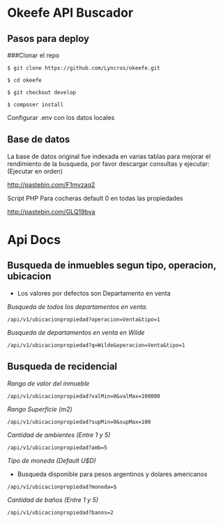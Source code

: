 # Okeefe API Buscador

## Pasos para deploy

###Clonar el repo

`$ git clone https://github.com/Lyncros/okeefe.git`

`$ cd okeefe`

`$ git checkout develop`

`$ composer install`

Configurar .env con los datos locales

## Base de datos

La base de datos original fue indexada en varias tablas para mejorar el rendimiento de la busqueda,
por favor descargar consultas y ejecutar: (Ejecutar en orden)

http://pastebin.com/F1mvzaq2

Script PHP Para cocheras default 0 en todas las propiedades

http://pastebin.com/GLQ19bva

# Api Docs

## Busqueda de inmuebles segun tipo, operacion, ubicacion

- Los valores por defectos son Departamento en venta

*Busqueda de todos los departamentos en venta.*

`/api/v1/ubicacionpropiedad?operacion=Venta&tipo=1`

*Busqueda de departamentos en venta en Wilde*

`/api/v1/ubicacionpropiedad?q=Wilde&operacion=Venta&tipo=1`

## Busqueda de recidencial

*Rango de valor del inmueble*

`/api/v1/ubicacionpropiedad?valMin=0&valMax=100000`

*Rango Superficie (m2)*

`/api/v1/ubicacionpropiedad?supMin=0&supMax=100`

*Cantidad de ambientes (Entre 1 y 5)*

`/api/v1/ubicacionpropiedad?amb=5`

*Tipo de moneda (Default U$D)*

- Busqueda disponible para pesos argentinos y dolares americanos

`/api/v1/ubicacionpropiedad?moneda=$`

*Cantidad de baños (Entre 1 y 5)*

`/api/v1/ubicacionpropiedad?banos=2`





